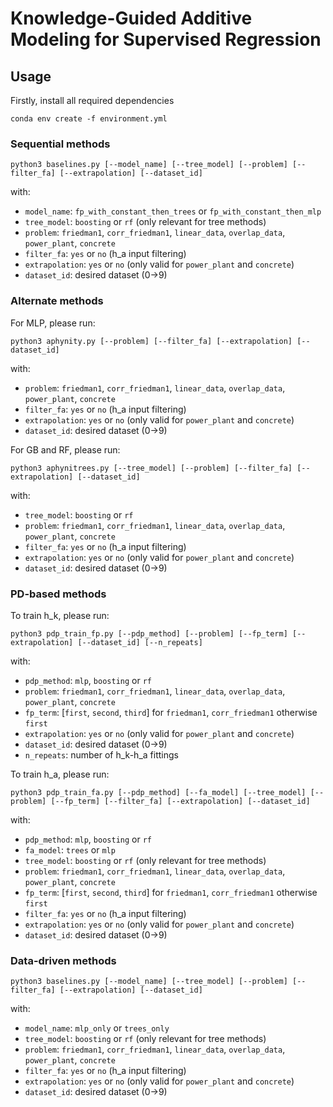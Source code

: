 # Knowledge-Guided Additive Modeling for Supervised Regression
## Usage
Firstly, install all required dependencies
```
conda env create -f environment.yml  
```
### Sequential methods

```
python3 baselines.py [--model_name] [--tree_model] [--problem] [--filter_fa] [--extrapolation] [--dataset_id]
```
with:
* ```model_name```: ```fp_with_constant_then_trees``` or ```fp_with_constant_then_mlp```
* ```tree_model```: ```boosting``` or ```rf``` (only relevant for tree methods)
* ```problem```: ```friedman1```, ```corr_friedman1```, ```linear_data```, ```overlap_data```, ```power_plant```, ```concrete```
* ```filter_fa```: ```yes``` or ```no``` (h_a input filtering)
* ```extrapolation```: ```yes``` or ```no``` (only valid for ```power_plant``` and ```concrete```)
* ```dataset_id```: desired dataset (0->9)

### Alternate methods
For MLP, please run:
```
python3 aphynity.py [--problem] [--filter_fa] [--extrapolation] [--dataset_id]
```
with:
* ```problem```: ```friedman1```, ```corr_friedman1```, ```linear_data```, ```overlap_data```, ```power_plant```, ```concrete```
* ```filter_fa```: ```yes``` or ```no``` (h_a input filtering)
* ```extrapolation```: ```yes``` or ```no``` (only valid for ```power_plant``` and ```concrete```)
* ```dataset_id```: desired dataset (0->9)

For GB and RF, please run:
```
python3 aphynitrees.py [--tree_model] [--problem] [--filter_fa] [--extrapolation] [--dataset_id]
```
with:
* ```tree_model```: ```boosting``` or ```rf```
* ```problem```: ```friedman1```, ```corr_friedman1```, ```linear_data```, ```overlap_data```, ```power_plant```, ```concrete```
* ```filter_fa```: ```yes``` or ```no``` (h_a input filtering)
* ```extrapolation```: ```yes``` or ```no``` (only valid for ```power_plant``` and ```concrete```)
* ```dataset_id```: desired dataset (0->9)

### PD-based methods
To train h_k, please run:
```
python3 pdp_train_fp.py [--pdp_method] [--problem] [--fp_term] [--extrapolation] [--dataset_id] [--n_repeats]
```
with:
* ```pdp_method```: ```mlp```, ```boosting``` or ```rf```
* ```problem```: ```friedman1```, ```corr_friedman1```, ```linear_data```, ```overlap_data```, ```power_plant```, ```concrete```
* ```fp_term```: [```first```, ```second```, ```third```] for ```friedman1```, ```corr_friedman1``` otherwise ```first```
* ```extrapolation```: ```yes``` or ```no``` (only valid for ```power_plant``` and ```concrete```)
* ```dataset_id```: desired dataset (0->9)
* ```n_repeats```: number of h_k-h_a fittings

To train h_a, please run:
```
python3 pdp_train_fa.py [--pdp_method] [--fa_model] [--tree_model] [--problem] [--fp_term] [--filter_fa] [--extrapolation] [--dataset_id]
```
with:
* ```pdp_method```: ```mlp```, ```boosting``` or ```rf```
* ```fa_model```: ```trees``` or ```mlp```
* ```tree_model```: ```boosting``` or ```rf``` (only relevant for tree methods)
* ```problem```: ```friedman1```, ```corr_friedman1```, ```linear_data```, ```overlap_data```, ```power_plant```, ```concrete```
* ```fp_term```: [```first```, ```second```, ```third```] for ```friedman1```, ```corr_friedman1``` otherwise ```first```
* ```filter_fa```: ```yes``` or ```no``` (h_a input filtering)
* ```extrapolation```: ```yes``` or ```no``` (only valid for ```power_plant``` and ```concrete```)
* ```dataset_id```: desired dataset (0->9)

### Data-driven methods
```
python3 baselines.py [--model_name] [--tree_model] [--problem] [--filter_fa] [--extrapolation] [--dataset_id]
```
with:
* ```model_name```: ```mlp_only``` or ```trees_only```
* ```tree_model```: ```boosting``` or ```rf``` (only relevant for tree methods)
* ```problem```: ```friedman1```, ```corr_friedman1```, ```linear_data```, ```overlap_data```, ```power_plant```, ```concrete```
* ```filter_fa```: ```yes``` or ```no``` (h_a input filtering)
* ```extrapolation```: ```yes``` or ```no``` (only valid for ```power_plant``` and ```concrete```)
* ```dataset_id```: desired dataset (0->9)
